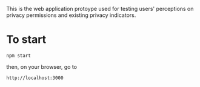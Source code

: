 This is the web application protoype used for testing users' perceptions on privacy permissions and existing privacy indicators.

# To start

`npm start`

then, on your browser, go to

`http://localhost:3000`

